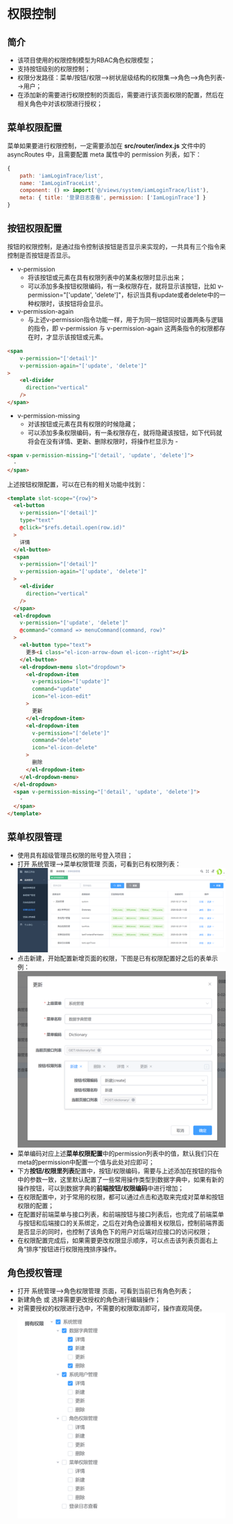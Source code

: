 # 权限控制

## 简介

* 该项目使用的权限控制模型为RBAC角色权限模型；
* 支持按钮级别的权限控制；
* 权限分发路径：菜单/按钮/权限-->树状层级结构的权限集-->角色-->角色列表-->用户；
* 在添加新的需要进行权限控制的页面后，需要进行该页面权限的配置，然后在相关角色中对该权限进行授权；

## 菜单权限配置

菜单如果要进行权限控制，一定需要添加在 **src/router/index.js** 文件中的 asyncRoutes 中，且需要配置 meta 属性中的 permission 列表，如下：
```javascript
{
    path: 'iamLoginTrace/list',
    name: 'IamLoginTraceList',
    component: () => import('@/views/system/iamLoginTrace/list'),
    meta: { title: '登录日志查看', permission: ['IamLoginTrace'] }
}
```

## 按钮权限配置

按钮的权限控制，是通过指令控制该按钮是否显示来实现的，一共具有三个指令来控制是否按钮是否显示。
 
* v-permission
    * 将该按钮或元素在具有权限列表中的某条权限时显示出来；
    * 可以添加多条按钮权限编码，有一条权限存在，就将显示该按钮，比如  v-permission="['update', 'delete']"，标识当具有update或者delete中的一种权限时，该按钮将会显示。
* v-permission-again
    * 与上述v-permission指令功能一样，用于为同一按钮同时设置两条与逻辑的指令，即 v-permission 与 v-permission-again 这两条指令的权限都存在时，才显示该按钮或元素。
    
```html
<span
    v-permission="['detail']"
    v-permission-again="['update', 'delete']"
>
    <el-divider
      direction="vertical"
    />
</span>
```

* v-permission-missing
    * 对该按钮或元素在具有权限的时候隐藏；
    * 可以添加多条权限编码，有一条权限存在，就将隐藏该按钮，如下代码就将会在没有详情、更新、删除权限时，将操作栏显示为 -

```html
<span v-permission-missing="['detail', 'update', 'delete']">
  -
</span>
```

上述按钮权限配置，可以在已有的相关功能中找到：
```html
<template slot-scope="{row}">
  <el-button
    v-permission="['detail']"
    type="text"
    @click="$refs.detail.open(row.id)"
  >
    详情
  </el-button>
  <span
    v-permission="['detail']"
    v-permission-again="['update', 'delete']"
  >
    <el-divider
      direction="vertical"
    />
  </span>
  <el-dropdown
    v-permission="['update', 'delete']"
    @command="command => menuCommand(command, row)"
  >
    <el-button type="text">
      更多<i class="el-icon-arrow-down el-icon--right"></i>
    </el-button>
    <el-dropdown-menu slot="dropdown">
      <el-dropdown-item
        v-permission="['update']"
        command="update"
        icon="el-icon-edit"
      >
        更新
      </el-dropdown-item>
      <el-dropdown-item
        v-permission="['delete']"
        command="delete"
        icon="el-icon-delete"
      >
        删除
      </el-dropdown-item>
    </el-dropdown-menu>
  </el-dropdown>
  <span v-permission-missing="['detail', 'update', 'delete']">
    -
  </span>
</template>
```

## 菜单权限管理

* 使用具有超级管理员权限的账号登入项目；
* 打开 系统管理-->菜单权限管理 页面，可看到已有权限列表：
![权限列表页面](./images/permission-list.png)
* 点击新建，开始配置新增页面的权限，下图是已有权限配置好之后的表单示例：
![权限表单页面](./images/permission-form.png)
* 菜单编码对应上述**菜单权限配置**中的permission列表中的值，默认我们只在meta的permission中配置一个值与此处对应即可；
* 下方**按钮/权限里列表**配置中，按钮/权限编码，需要与上述添加在按钮的指令中的参数一致，这里默认配置了一些常用操作类型到数据字典中，如果有新的操作按钮，可以到数据字典的**前端按钮/权限编码**中进行增加；
* 在权限配置中，对于常用的权限，都可以通过点击和选取来完成对菜单和按钮权限的配置；
* 在配置好前端菜单与接口列表，和前端按钮与接口列表后，也完成了前端菜单与按钮和后端接口的关系绑定，之后在对角色设置相关权限后，控制前端界面是否显示的同时，也控制了该角色下的用户对后端对应接口的访问权限；
* 在权限配置完成后，如果需要更改权限显示顺序，可以点击该列表页面右上角“排序”按钮进行权限拖拽排序操作。

## 角色授权管理

* 打开 系统管理-->角色权限管理 页面，可看到当前已有角色列表；
* 新建角色 或 选择需要更改授权的角色进行编辑操作；
* 对需要授权的权限进行选中，不需要的权限取消即可，操作直观简便。
![角色授权页面](./images/role-permission-form.png)

